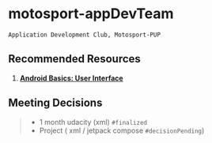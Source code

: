 # motosport-appDevTeam
``Application Development Club, Motosport-PUP``
## Recommended Resources
1. **[Android Basics: User Interface](https://https://classroom.udacity.com/courses/ud834)** 


## Meeting Decisions 
> * 1 month udacity (xml) `#finalized`
> * Project ( xml / jetpack compose `#decisionPending`)
